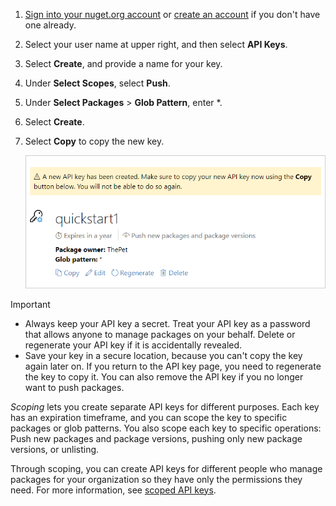 1. [Sign into your nuget.org account](https://www.nuget.org/users/account/LogOn?returnUrl=%2F) or [create an account](../../nuget-org/individual-accounts.md#add-a-new-individual-account) if you don't have one already.

1. Select your user name at upper right, and then select **API Keys**.

1. Select **Create**, and provide a name for your key.

1. Under **Select Scopes**, select **Push**.

1. Under **Select Packages** > **Glob Pattern**, enter \*.

1. Select **Create**.

1. Select **Copy** to copy the new key.

   ![Screenshot that shows the new API key with the Copy link.](../media/QS_Create-02-APIKey.png)

> [!Important]
> - Always keep your API key a secret. Treat your API key as a password that allows anyone to manage packages on your behalf. Delete or regenerate your API key if it is accidentally revealed.
> - Save your key in a secure location, because you can't copy the key again later on. If you return to the API key page, you need to regenerate the key to copy it. You can also remove the API key if you no longer want to push packages.

*Scoping* lets you create separate API keys for different purposes. Each key has an expiration timeframe, and you can scope the key to specific packages or glob patterns. You also scope each key to specific operations: Push new packages and package versions, pushing only new package versions, or unlisting.

Through scoping, you can create API keys for different people who manage packages for your organization so they have only the permissions they need. For more information, see [scoped API keys](../../nuget-org/scoped-api-keys.md).
